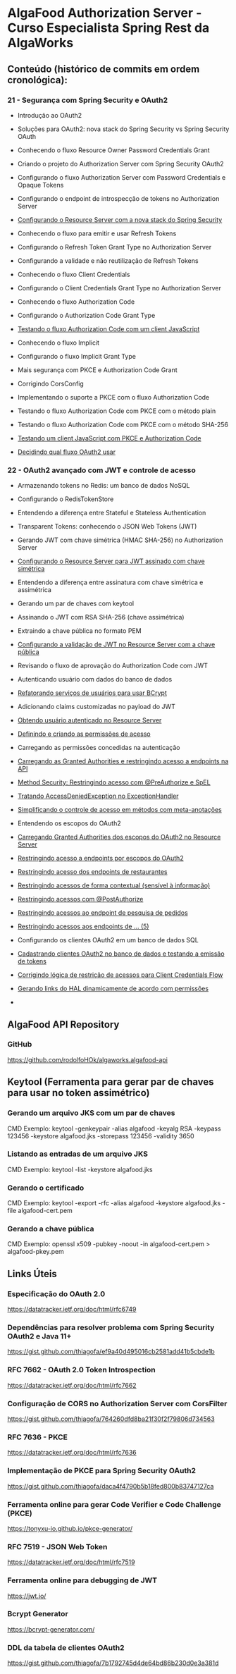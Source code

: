 # AlgaFood Authorization Server - Curso Especialista Spring Rest da AlgaWorks

## Conteúdo (histórico de commits em ordem cronológica):

### 21 - Segurança com Spring Security e OAuth2

- Introdução ao OAuth2

- Soluções para OAuth2: nova stack do Spring Security vs Spring Security OAuth

- Conhecendo o fluxo Resource Owner Password Credentials Grant

- Criando o projeto do Authorization Server com Spring Security OAuth2

- Configurando o fluxo Authorization Server com Password Credentials e Opaque Tokens

- Configurando o endpoint de introspecção de tokens no Authorization Server

- [Configurando o Resource Server com a nova stack do Spring Security](https://github.com/rodolfoHOk/algaworks.algafood-api)

- Conhecendo o fluxo para emitir e usar Refresh Tokens

- Configurando o Refresh Token Grant Type no Authorization Server

- Configurando a validade e não reutilização de Refresh Tokens

- Conhecendo o fluxo Client Credentials

- Configurando o Client Credentials Grant Type no Authorization Server

- Conhecendo o fluxo Authorization Code

- Configurando o Authorization Code Grant Type

- [Testando o fluxo Authorization Code com um client JavaScript](https://github.com/rodolfoHOk/algaworks.foodanalytics-js-client)

- Conhecendo o fluxo Implicit

- Configurando o fluxo Implicit Grant Type

- Mais segurança com PKCE e Authorization Code Grant

- Corrigindo CorsConfig

- Implementando o suporte a PKCE com o fluxo Authorization Code

- Testando o fluxo Authorization Code com PKCE com o método plain

- Testando o fluxo Authorization Code com PKCE com o método SHA-256

- [Testando um client JavaScript com PKCE e Authorization Code](https://github.com/rodolfoHOk/algaworks.foodanalytics-js-client)

- [Decidindo qual fluxo OAuth2 usar](decidindoFluxoOAuth2.md)

### 22 - OAuth2 avançado com JWT e controle de acesso

- Armazenando tokens no Redis: um banco de dados NoSQL

- Configurando o RedisTokenStore

- Entendendo a diferença entre Stateful e Stateless Authentication

- Transparent Tokens: conhecendo o JSON Web Tokens (JWT)

- Gerando JWT com chave simétrica (HMAC SHA-256) no Authorization Server

- [Configurando o Resource Server para JWT assinado com chave simétrica](https://github.com/rodolfoHOk/algaworks.algafood-api)

- Entendendo a diferença entre assinatura com chave simétrica e assimétrica

- Gerando um par de chaves com keytool

- Assinando o JWT com RSA SHA-256 (chave assimétrica)

- Extraindo a chave pública no formato PEM

- [Configurando a validação de JWT no Resource Server com a chave pública](https://github.com/rodolfoHOk/algaworks.algafood-api)

- Revisando o fluxo de aprovação do Authorization Code com JWT

- Autenticando usuário com dados do banco de dados

- [Refatorando serviços de usuários para usar BCrypt](https://github.com/rodolfoHOk/algaworks.algafood-api)

- Adicionando claims customizadas no payload do JWT

- [Obtendo usuário autenticado no Resource Server](https://github.com/rodolfoHOk/algaworks.algafood-api)

- [Definindo e criando as permissões de acesso](https://github.com/rodolfoHOk/algaworks.algafood-api)

- Carregando as permissões concedidas na autenticação

- [Carregando as Granted Authorities e restringindo acesso a endpoints na API](https://github.com/rodolfoHOk/algaworks.algafood-api)

- [Method Security: Restringindo acesso com @PreAuthorize e SpEL](https://github.com/rodolfoHOk/algaworks.algafood-api)

- [Tratando AccessDeniedException no ExceptionHandler](https://github.com/rodolfoHOk/algaworks.algafood-api)

- [Simplificando o controle de acesso em métodos com meta-anotações](https://github.com/rodolfoHOk/algaworks.algafood-api)

- Entendendo os escopos do OAuth2

- [Carregando Granted Authorities dos escopos do OAuth2 no Resource Server](https://github.com/rodolfoHOk/algaworks.algafood-api)

- [Restringindo acesso a endpoints por escopos do OAuth2](https://github.com/rodolfoHOk/algaworks.algafood-api)

- [Restringindo acesso dos endpoints de restaurantes](https://github.com/rodolfoHOk/algaworks.algafood-api)

- [Restringindo acessos de forma contextual (sensível à informação)](https://github.com/rodolfoHOk/algaworks.algafood-api)

- [Restringindo acessos com @PostAuthorize](https://github.com/rodolfoHOk/algaworks.algafood-api)

- [Restringindo acessos ao endpoint de pesquisa de pedidos](https://github.com/rodolfoHOk/algaworks.algafood-api)

- [Restringindo acessos aos endpoints de ... (5)](https://github.com/rodolfoHOk/algaworks.algafood-api)

- Configurando os clientes OAuth2 em um banco de dados SQL

- [Cadastrando clientes OAuth2 no banco de dados e testando a emissão de tokens](https://github.com/rodolfoHOk/algaworks.algafood-api)

- [Corrigindo lógica de restrição de acessos para Client Credentials Flow](https://github.com/rodolfoHOk/algaworks.algafood-api)

- [Gerando links do HAL dinamicamente de acordo com permissões](https://github.com/rodolfoHOk/algaworks.algafood-api)

- 

## AlgaFood API Repository

### GitHub

https://github.com/rodolfoHOk/algaworks.algafood-api

## Keytool (Ferramenta para gerar par de chaves para usar no token assimétrico)

### Gerando um arquivo JKS com um par de chaves

CMD Exemplo: keytool -genkeypair -alias algafood -keyalg RSA -keypass 123456 -keystore algafood.jks -storepass 123456 -validity 3650

### Listando as entradas de um arquivo JKS

CMD Exemplo: keytool -list -keystore algafood.jks

### Gerando o certificado

CMD Exemplo: keytool -export -rfc -alias algafood -keystore algafood.jks -file algafood-cert.pem

### Gerando a chave pública

CMD Exemplo: openssl x509 -pubkey -noout -in algafood-cert.pem > algafood-pkey.pem

## Links Úteis

### Especificação do OAuth 2.0

https://datatracker.ietf.org/doc/html/rfc6749

### Dependências para resolver problema com Spring Security OAuth2 e Java 11+

https://gist.github.com/thiagofa/ef9a40d495016cb2581add41b5cbde1b

### RFC 7662 - OAuth 2.0 Token Introspection

https://datatracker.ietf.org/doc/html/rfc7662

### Configuração de CORS no Authorization Server com CorsFilter 

https://gist.github.com/thiagofa/764260dfd8ba21f30f2f79806d734563

### RFC 7636 - PKCE

https://datatracker.ietf.org/doc/html/rfc7636

### Implementação de PKCE para Spring Security OAuth2 

https://gist.github.com/thiagofa/daca4f4790b5b18fed800b83747127ca

### Ferramenta online para gerar Code Verifier e Code Challenge (PKCE)

https://tonyxu-io.github.io/pkce-generator/

### RFC 7519 - JSON Web Token

https://datatracker.ietf.org/doc/html/rfc7519

### Ferramenta online para debugging de JWT

https://jwt.io/

### Bcrypt Generator

https://bcrypt-generator.com/

### DDL da tabela de clientes OAuth2

https://gist.github.com/thiagofa/7b1792745d4de64bd86b230d0e3a381d
